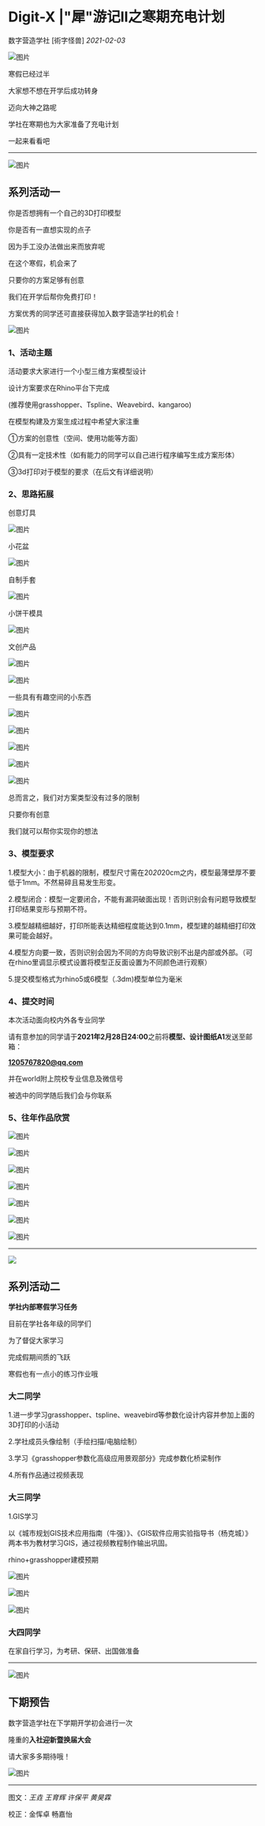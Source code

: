 # Digit-X |"犀"游记II之寒期充电计划

 数字营造学社 [術字怪兽] *2021-02-03*



![图片](./imgs_/202002_202108/41.gif)



寒假已经过半

大家想不想在开学后成功转身

迈向大神之路呢

学社在寒期也为大家准备了充电计划

一起来看看吧



-----

![图片](./imgs_/202002_202108/42.gif)

##  系列活动一  



你是否想拥有一个自己的3D打印模型

你是否有一直想实现的点子

因为手工没办法做出来而放弃呢

在这个寒假，机会来了

只要你的方案足够有创意

我们在开学后帮你免费打印！

方案优秀的同学还可直接获得加入数字营造学社的机会！



![图片](./imgs_/202002_202108/43.gif)





### 1、活动主题



活动要求大家进行一个小型三维方案模型设计

设计方案要求在Rhino平台下完成

(推荐使用grasshopper、Tspline、Weavebird、kangaroo)

在模型构建及方案生成过程中希望大家注重

①方案的创意性（空间、使用功能等方面）

②具有一定技术性（如有能力的同学可以自己进行程序编写生成方案形体）

③3d打印对于模型的要求（在后文有详细说明）



### 2、思路拓展

创意灯具

![图片](./imgs_/202002_202108/441.gif)

小花盆

![图片](./imgs_/202002_202108/2021-08-20-10-26-53.png)

自制手套

![图片](./imgs_/202002_202108/442.gif)

小饼干模具

![图片](./imgs_/202002_202108/443.gif)

文创产品

![图片](./imgs_/202002_202108/2021-08-20-10-27-48.png)

![图片](./imgs_/202002_202108/444.gif)

一些具有有趣空间的小东西

![图片](./imgs_/202002_202108/445.gif)

![图片](./imgs_/202002_202108/446.gif)

![图片](./imgs_/202002_202108/447.gif)

![图片](./imgs_/202002_202108/448.gif)

![图片](./imgs_/202002_202108/449.gif)







总而言之，我们对方案类型没有过多的限制

只要你有创意

我们就可以帮你实现你的想法





### 3、模型要求



1.模型大小：由于机器的限制，模型尺寸需在20*20*20cm之内，模型最薄壁厚不要低于1mm。不然易碎且易发生形变。

2.模型闭合：模型一定要闭合，不能有漏洞破面出现！否则识别会有问题导致模型打印结果变形与预期不符。

3.模型越精细越好，打印所能表达精细程度能达到0.1mm，模型建的越精细打印效果可能会越好。

4.模型方向要一致，否则识别会因为不同的方向导致识别不出是内部或外部。（可在rhino里调显示模式设置将模型正反面设置为不同颜色进行观察）

5.提交模型格式为rhino5或6模型（.3dm)模型单位为毫米





### 4、提交时间



本次活动面向校内外各专业同学

请有意参加的同学请于**2021年2月28日24:00**之前将**模型、设计图纸A1**发送至邮箱：

**1205767820@qq.com**

并在world附上院校专业信息及微信号

被选中的同学随后我们会与你联系



### 5、往年作品欣赏

![图片](./imgs_/202002_202108/2021-08-20-10-31-01.png)

![图片](./imgs_/202002_202108/2021-08-20-10-31-13.png)

![图片](./imgs_/202002_202108/2021-08-20-10-31-26.png)





![图片](./imgs_/202002_202108/2021-08-20-10-31-49.png)

![图片](./imgs_/202002_202108/2021-08-20-10-32-04.png)

![图片](./imgs_/202002_202108/2021-08-20-10-32-15.png)

![图片](./imgs_/202002_202108/2021-08-20-10-32-25.png)



-------



![](45.gif)

##  系列活动二  

**学社内部寒假学习任务**



目前在学社各年级的同学们

为了督促大家学习

完成假期间质的飞跃

寒假也有一点小的练习作业哦





### 大二同学

1.进一步学习grasshopper、tspline、weavebird等参数化设计内容并参加上面的3D打印的小活动

2.学社成员头像绘制（手绘扫描/电脑绘制）

3.学习《grasshopper参数化高级应用景观部分》完成参数化桥梁制作

4.所有作品通过视频表现



### 大三同学

1.GIS学习

以《城市规划GIS技术应用指南（牛强）》、《GIS软件应用实验指导书（杨克城）》两本书为教材学习GIS，通过视频教程制作输出巩固。

rhino+grasshopper建模预期

![图片](./imgs_/202002_202108/461.gif)

![图片](./imgs_/202002_202108/462.gif)

![图片](./imgs_/202002_202108/463.gif)





### 大四同学

在家自行学习，为考研、保研、出国做准备







------



![图片](./imgs_/202002_202108/42.gif)

## 下期预告 



数字营造学社在下学期开学初会进行一次

隆重的**入社迎新暨换届大会**

请大家多多期待哦！

![图片](./imgs_/202002_202108/1629387474114-9.png)



-----



图文：*王垚 王育辉 许保平 黄昊霖*

校正：金恽卓 畅嘉怡 

